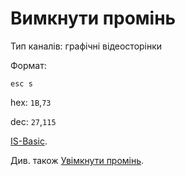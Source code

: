 # Вимкнути промінь

Тип каналів: графічні відеосторінки

Формат: 

`esc s`

hex: `1B`,`73`

dec: `27`,`115`

[IS-Basic](../../is-basic_man-en/man_vo-beam.md).

Див. також [Увімкнути промінь](1b53-video-graph.md).
